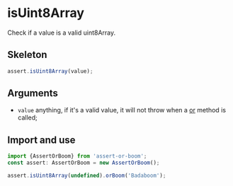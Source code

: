 # isUint8Array

Check if a value is a valid uint8Array.

## Skeleton

```ts
assert.isUint8Array(value);
```

## Arguments

- `value` anything, if it's a valid value, it will not throw when a [or](../or.md) method is called;

## Import and use

```ts
import {AssertOrBoom} from 'assert-or-boom';
const assert: AssertOrBoom = new AssertOrBoom();

assert.isUint8Array(undefined).orBoom('Badaboom');
```
